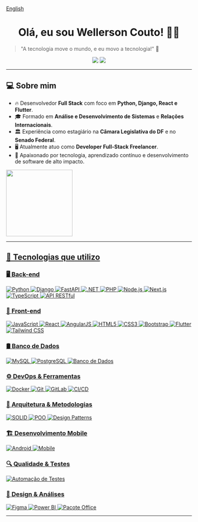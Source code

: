 [English](https://github.com/wellcouto/wellcouto/blob/main/README_EN.md)

<h1 align="center">Olá, eu sou Wellerson Couto! 👋🚀</h1>

> "A tecnologia move o mundo, e eu movo a tecnologia!" 🚀

<p align="center">
  <a href="https://www.linkedin.com/in/wellerson-couto/"><img src="https://img.shields.io/badge/LinkedIn-%230077B5.svg?style=for-the-badge&logo=linkedin&logoColor=white"></a>
  <a href="mailto:wpcouto.work@gmail.com"><img src="https://img.shields.io/badge/Email-D14836?style=for-the-badge&logo=gmail&logoColor=white"></a>
</p>

---

## 💻 Sobre mim
- 🔥 Desenvolvedor **Full Stack** com foco em **Python, Django, React e Flutter**.
- 🎓 Formado em **Análise e Desenvolvimento de Sistemas** e **Relações Internacionais**.
- 🏛️ Experiência como estagiário na **Câmara Legislativa do DF** e no **Senado Federal**.
- 🖥️ Atualmente atuo como **Developer Full-Stack Freelancer**.
- 🎯 Apaixonado por tecnologia, aprendizado contínuo e desenvolvimento de software de alto impacto.

<div>
<a href="https://github.com/seu-usuário-aqui">
<img loading="lazy" height="180em" src="https://github-readme-stats.vercel.app/api/top-langs/?username=wellcouto&layout=compact&langs_count=7&theme=dracula"/>
</div>

---

## 🚀 Tecnologias que utilizo

### 🖥️ **Back-end**
![Python](https://img.shields.io/badge/-Python-3776AB?style=for-the-badge&logo=python&logoColor=white)
![Django](https://img.shields.io/badge/-Django-092E20?style=for-the-badge&logo=django&logoColor=white)
![FastAPI](https://img.shields.io/badge/-FastAPI-009688?style=for-the-badge&logo=fastapi&logoColor=white)
![.NET](https://img.shields.io/badge/-.NET-512BD4?style=for-the-badge&logo=dotnet&logoColor=white)
![PHP](https://img.shields.io/badge/-PHP-777BB4?style=for-the-badge&logo=php&logoColor=white)
![Node.js](https://img.shields.io/badge/-Node.js-339933?style=for-the-badge&logo=node.js&logoColor=white)
![Next.js](https://img.shields.io/badge/-Next.js-000000?style=for-the-badge&logo=next.js&logoColor=white)
![TypeScript](https://img.shields.io/badge/-TypeScript-3178C6?style=for-the-badge&logo=typescript&logoColor=white)
![API RESTful](https://img.shields.io/badge/-API%20RESTful-FF6C37?style=for-the-badge&logo=postman&logoColor=white)

### 🎨 **Front-end**
![JavaScript](https://img.shields.io/badge/-JavaScript-F7DF1E?style=for-the-badge&logo=javascript&logoColor=black)
![React](https://img.shields.io/badge/-React-61DAFB?style=for-the-badge&logo=react&logoColor=black)
![AngularJS](https://img.shields.io/badge/-AngularJS-E23237?style=for-the-badge&logo=angularjs&logoColor=white)
![HTML5](https://img.shields.io/badge/-HTML5-E34F26?style=for-the-badge&logo=html5&logoColor=white)
![CSS3](https://img.shields.io/badge/-CSS3-1572B6?style=for-the-badge&logo=css3&logoColor=white)
![Bootstrap](https://img.shields.io/badge/-Bootstrap-7952B3?style=for-the-badge&logo=bootstrap&logoColor=white)
![Flutter](https://img.shields.io/badge/-Flutter-02569B?style=for-the-badge&logo=flutter&logoColor=white)
![Tailwind CSS](https://img.shields.io/badge/-TailwindCSS-38B2AC?style=for-the-badge&logo=tailwind-css&logoColor=white)

### 🛢️ **Banco de Dados**
![MySQL](https://img.shields.io/badge/-MySQL-4479A1?style=for-the-badge&logo=mysql&logoColor=white)
![PostgreSQL](https://img.shields.io/badge/-PostgreSQL-4169E1?style=for-the-badge&logo=postgresql&logoColor=white)
![Banco de Dados](https://img.shields.io/badge/-Banco%20de%20Dados-4C8CBF?style=for-the-badge&logo=databricks&logoColor=white)

### ⚙️ **DevOps & Ferramentas**
![Docker](https://img.shields.io/badge/-Docker-2496ED?style=for-the-badge&logo=docker&logoColor=white)
![Git](https://img.shields.io/badge/-Git-F05032?style=for-the-badge&logo=git&logoColor=white)
![GitLab](https://img.shields.io/badge/-GitLab-FCA121?style=for-the-badge&logo=gitlab&logoColor=white)
![CI/CD](https://img.shields.io/badge/-CI/CD-0A192F?style=for-the-badge&logo=githubactions&logoColor=white)

### 🎯 **Arquitetura & Metodologias**
![SOLID](https://img.shields.io/badge/-SOLID-FF5733?style=for-the-badge&logo=codeforces&logoColor=white)
![POO](https://img.shields.io/badge/-POO-007396?style=for-the-badge&logo=java&logoColor=white)
![Design Patterns](https://img.shields.io/badge/-Design%20Patterns-00857B?style=for-the-badge&logo=codeforces&logoColor=white)

### 🏗️ **Desenvolvimento Mobile**
![Android](https://img.shields.io/badge/-Android-3DDC84?style=for-the-badge&logo=android&logoColor=white)
![Mobile](https://img.shields.io/badge/-Mobile-00D4FF?style=for-the-badge&logo=react&logoColor=white)

### 🔍 **Qualidade & Testes**
![Automação de Testes](https://img.shields.io/badge/-Automação%20de%20Testes-47A248?style=for-the-badge&logo=testcafe&logoColor=white)

### 🎨 **Design & Análises**
![Figma](https://img.shields.io/badge/-Figma-F24E1E?style=for-the-badge&logo=figma&logoColor=white)
![Power BI](https://img.shields.io/badge/-Power%20BI-F2C811?style=for-the-badge&logo=powerbi&logoColor=black)
![Pacote Office](https://img.shields.io/badge/-Pacote%20Office-D83B01?style=for-the-badge&logo=microsoftoffice&logoColor=white)

---




